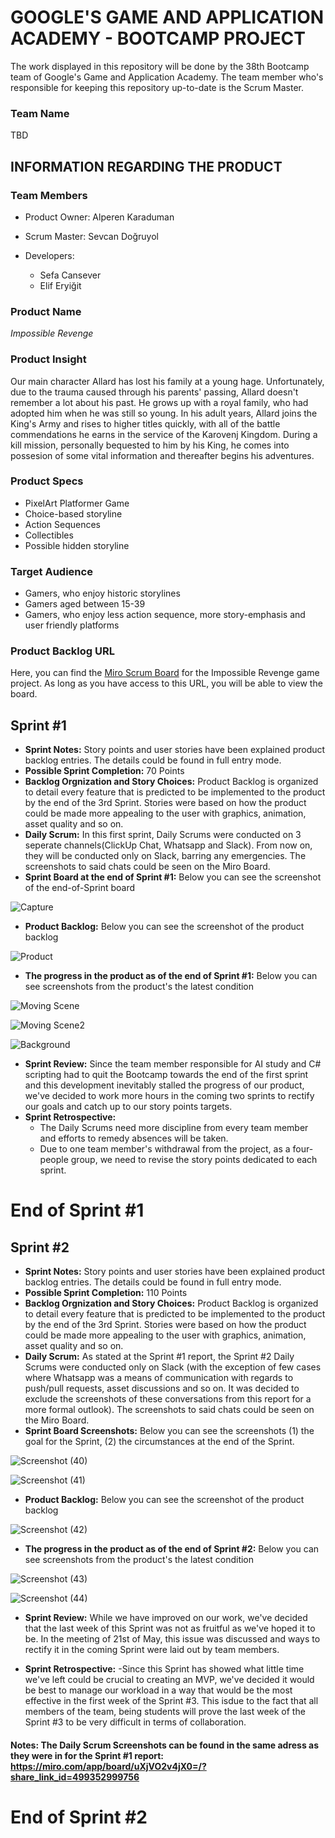 # GOOGLE'S GAME AND APPLICATION ACADEMY - BOOTCAMP PROJECT

The work displayed in this repository will be done by the 38th Bootcamp team of Google's Game and Application Academy. The team member who's responsible for keeping this repository up-to-date is the Scrum Master.

### Team Name
TBD

## INFORMATION REGARDING THE PRODUCT

### Team Members

- Product Owner: Alperen Karaduman

- Scrum Master: Sevcan Doğruyol

- Developers:
  * Sefa Cansever
  * Elif Eryiğit


### Product Name

*Impossible Revenge*


### Product Insight

Our main character Allard has lost his family at a young hage. Unfortunately, due to the trauma caused through his parents' passing, Allard doesn't remember a lot about his past. He grows up with a royal family, who had adopted him when he was still so young. In his adult years, Allard joins the King's Army and rises to higher titles quickly, with all of the battle commendations he earns in the service of the Karovenj Kingdom. During a kill mission, personally bequested to him by his King, he comes into possesion of some vital information and thereafter begins his adventures.

### Product Specs

* PixelArt Platformer Game
* Choice-based storyline
* Action Sequences
* Collectibles
* Possible hidden storyline

### Target Audience

* Gamers, who enjoy historic storylines
* Gamers aged between 15-39
* Gamers, who enjoy less action sequence, more story-emphasis and user friendly platforms

### Product Backlog URL

Here, you can find the [Miro Scrum Board](https://miro.com/app/board/uXjVO2v4jX0=/?share_link_id=815717865665) for the Impossible Revenge game project. As long as you have access to this URL, you will be able to view the board.

## Sprint #1

* **Sprint Notes:** Story points and user stories have been explained product backlog entries. The details could be found in full entry mode.
*  **Possible Sprint Completion:** 70 Points
*  **Backlog Orgnization and Story Choices:** Product Backlog is organized to detail every feature that is predicted to be implemented to the product by the end of the 3rd Sprint. Stories were based on how the product could be made more appealing to the user with graphics, animation, asset quality and so on.
*  **Daily Scrum:** In this first sprint, Daily Scrums were conducted on 3 seperate channels(ClickUp Chat, Whatsapp and Slack). From now on, they will be conducted only on Slack, barring any emergencies. The screenshots to said chats could be seen on the Miro Board.
*  **Sprint Board at the end of Sprint #1:** Below you can see the screenshot of the end-of-Sprint board

![Capture](https://user-images.githubusercontent.com/95580142/167498264-d254562a-2a9e-4784-b127-83136d3521b1.PNG)

* **Product Backlog:** Below you can see the screenshot of the product backlog

![Product](https://user-images.githubusercontent.com/95580142/167498722-9191ac38-47a4-4877-b3f6-cd06c7730ecc.PNG)

* **The progress in the product as of the end of Sprint #1:** Below you can see screenshots from the product's the latest condition

![Moving Scene](https://user-images.githubusercontent.com/95580142/167499540-6bf0766a-1316-45c7-9280-3db497e4d408.PNG)

![Moving Scene2](https://user-images.githubusercontent.com/95580142/167499559-926f1b4a-f6f4-4a4a-9d60-17f2da338829.PNG)

![Background](https://user-images.githubusercontent.com/95580142/167499571-03b6142c-d17c-43b7-969c-4adc94ffc6d4.PNG)

* **Sprint Review:** Since the team member responsible for AI study and C# scripting had to quit the Bootcamp towards the end of the first sprint and this development inevitably stalled the progress of our product, we've decided to work more hours in the coming two sprints to rectify our goals and catch up to our story points targets.
* **Sprint Retrospective:**
    - The Daily Scrums need more discipline from every team member and efforts to remedy absences will be taken.
    - Due to one team member's withdrawal from the project, as a four-people group, we need to revise the story points dedicated to each sprint.

# End of Sprint #1


## Sprint #2

*  **Sprint Notes:** Story points and user stories have been explained product backlog entries. The details could be found in full entry mode.
*  **Possible Sprint Completion:** 110 Points
*  **Backlog Orgnization and Story Choices:** Product Backlog is organized to detail every feature that is predicted to be implemented to the product by the end of the 3rd Sprint. Stories were based on how the product could be made more appealing to the user with graphics, animation, asset quality and so on.
*  **Daily Scrum:** As stated at the Sprint #1 report, the Sprint #2 Daily Scrums were conducted only on Slack (with the exception of few cases where Whatsapp was a means of communication with regards to push/pull requests, asset discussions and so on. It was decided to exclude the screenshots of these conversations from this report for a more formal outlook). The screenshots to said chats could be seen on the Miro Board.
*  **Sprint Board Screenshots:** Below you can see the screenshots (1) the goal for the Sprint, (2) the circumstances at the end of the Sprint.


![Screenshot (40)](https://user-images.githubusercontent.com/95580142/169664174-dae79c2f-94dd-4a7b-9d7a-3c5c9deff8a8.png)


![Screenshot (41)](https://user-images.githubusercontent.com/95580142/169664359-9702b975-25eb-43b8-8c7f-11f77f523ec3.png)


* **Product Backlog:** Below you can see the screenshot of the product backlog


![Screenshot (42)](https://user-images.githubusercontent.com/95580142/169664411-2ca79fd0-fa2d-49c4-87ac-c4a3c131a758.png)



* **The progress in the product as of the end of Sprint #2:** Below you can see screenshots from the product's the latest condition


![Screenshot (43)](https://user-images.githubusercontent.com/95580142/169668641-c5cd4414-9853-45c6-b6cb-97b54999a4fd.png)


![Screenshot (44)](https://user-images.githubusercontent.com/95580142/169668646-467dcdf7-060e-4370-8a4c-fa7e49aa25a1.png)


* **Sprint Review:** While we have improved on our work, we've decided that the last week of this Sprint was not as fruitful as we've hoped it to be. In the meeting of 21st of May, this issue was discussed and ways to rectify it in the coming Sprint were laid out by team members.

* **Sprint Retrospective:**
    -Since this Sprint has showed what little time we've left could be crucial to creating an MVP, we've decided it would be best to manage our workload in a way that would be the most effective in the first week of the Sprint #3. This isdue to the fact that all members of the team, being students will prove the last week of the Sprint #3 to be very difficult in terms of collaboration.

#### Notes: The Daily Scrum Screenshots can be found in the same adress as they were in for the Sprint #1 report: https://miro.com/app/board/uXjVO2v4jX0=/?share_link_id=499352999756

# End of Sprint #2

